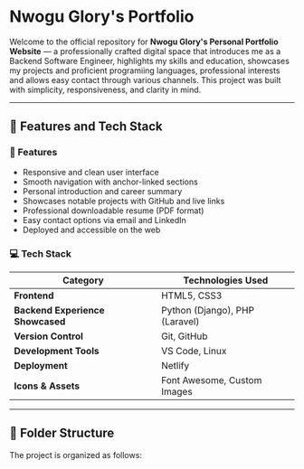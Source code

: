 # Nwogu Glory's Portfolio

Welcome to the official repository for **Nwogu Glory's Personal Portfolio Website** — a professionally crafted digital space that introduces me as a Backend Software Engineer, highlights my skills and education, showcases my projects and proficient programiing languages, professional interests and allows easy contact through various channels. This project was built with simplicity, responsiveness, and clarity in mind.

---

## 🌟 Features and Tech Stack

### 🔧 Features
- Responsive and clean user interface
- Smooth navigation with anchor-linked sections
- Personal introduction and career summary
- Showcases notable projects with GitHub and live links
- Professional downloadable resume (PDF format)
- Easy contact options via email and LinkedIn
- Deployed and accessible on the web

### 💻 Tech Stack
| Category | Technologies Used |
|---------|-------------------|
| **Frontend** | HTML5, CSS3 |
| **Backend Experience Showcased** | Python (Django), PHP (Laravel) |
| **Version Control** | Git, GitHub |
| **Development Tools** | VS Code, Linux |
| **Deployment** | Netlify |
| **Icons & Assets** | Font Awesome, Custom Images |

---

## 📁 Folder Structure

The project is organized as follows:

